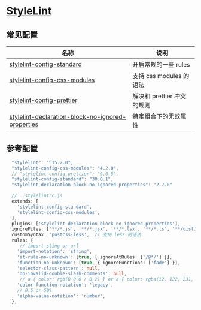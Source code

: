 # [StyleLint](https://stylelint.io/)

## 常见配置

| 名称 |  说明 |
| --- | --- |
| [stylelint-config-standard](https://www.npmjs.com/package/stylelint-config-standard) | 开启常规的一些 rules | 
| [stylelint-config-css-modules](https://www.npmjs.com/package/stylelint-config-css-modules) | 支持 css modules 的语法 |
| [stylelint-config-prettier](https://www.npmjs.com/package/stylelint-config-prettier) | 解决和 prettier 冲突的规则 | 
| [stylelint-declaration-block-no-ignored-properties](https://www.npmjs.com/package/stylelint-declaration-block-no-ignored-properties) | 特定组合下的无效属性 | 


## 参考配置

``` typescript
  "stylelint": "^15.2.0",
  "stylelint-config-css-modules": "4.2.0",
  // "stylelint-config-prettier": "9.0.5",
  "stylelint-config-standard": "30.0.1",
  "stylelint-declaration-block-no-ignored-properties": "2.7.0"
```

``` typescript
  // ..stylelintrc.js
  extends: [
    'stylelint-config-standard',
    'stylelint-config-css-modules',
  ],
  plugins: ['stylelint-declaration-block-no-ignored-properties'],
  ignoreFiles: ['**/*.js', '**/*.jsx', '**/*.tsx', '**/*.ts', '**/dist/**'],
  customSyntax: 'postcss-less',  // 支持 less 的语法
  rules: {
     // import sting or url
    'import-notation': 'string',
    'at-rule-no-unknown': [true, { ignoreAtRules: ['/@*/'] }],
    'function-no-unknown': [true, { ignoreFunctions: ['fade'] }],
    'selector-class-pattern': null, 
    'no-invalid-double-slash-comments': null,
     // a { color: rgb(0 0 0 / 0.2) } or a { color: rgba(12, 122, 231, 0.2) }
    'color-function-notation': 'legacy',
    // 0.5 or 50%
    'alpha-value-notation': 'number',
  },
```
